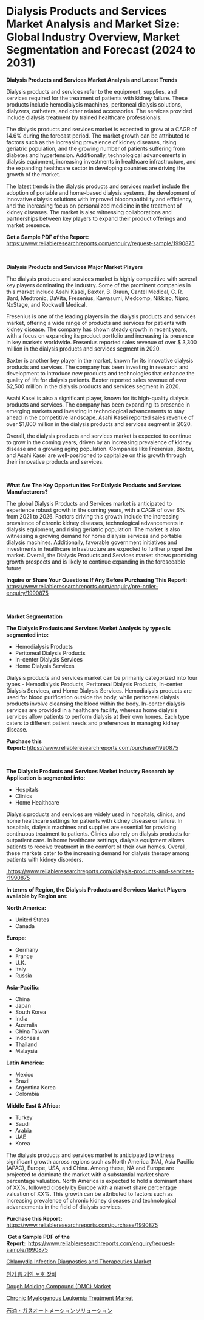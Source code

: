 <p><h1>Dialysis Products and Services Market Analysis and Market Size: Global Industry Overview, Market Segmentation and Forecast (2024 to 2031)</h1></p><p><strong>Dialysis Products and Services Market Analysis and Latest Trends</strong></p>
<p><p>Dialysis products and services refer to the equipment, supplies, and services required for the treatment of patients with kidney failure. These products include hemodialysis machines, peritoneal dialysis solutions, dialyzers, catheters, and other related accessories. The services provided include dialysis treatment by trained healthcare professionals.</p><p>The dialysis products and services market is expected to grow at a CAGR of 14.6% during the forecast period. The market growth can be attributed to factors such as the increasing prevalence of kidney diseases, rising geriatric population, and the growing number of patients suffering from diabetes and hypertension. Additionally, technological advancements in dialysis equipment, increasing investments in healthcare infrastructure, and the expanding healthcare sector in developing countries are driving the growth of the market.</p><p>The latest trends in the dialysis products and services market include the adoption of portable and home-based dialysis systems, the development of innovative dialysis solutions with improved biocompatibility and efficiency, and the increasing focus on personalized medicine in the treatment of kidney diseases. The market is also witnessing collaborations and partnerships between key players to expand their product offerings and market presence.</p></p>
<p><strong>Get a Sample PDF of the Report:&nbsp;</strong> <a href="https://www.reliableresearchreports.com/enquiry/request-sample/1990875">https://www.reliableresearchreports.com/enquiry/request-sample/1990875</a></p>
<p>&nbsp;</p>
<p><strong>Dialysis Products and Services Major Market Players</strong></p>
<p><p>The dialysis products and services market is highly competitive with several key players dominating the industry. Some of the prominent companies in this market include Asahi Kasei, Baxter, B. Braun, Cantel Medical, C. R. Bard, Medtronic, DaVita, Fresenius, Kawasumi, Medcomp, Nikkiso, Nipro, NxStage, and Rockwell Medical.</p><p>Fresenius is one of the leading players in the dialysis products and services market, offering a wide range of products and services for patients with kidney disease. The company has shown steady growth in recent years, with a focus on expanding its product portfolio and increasing its presence in key markets worldwide. Fresenius reported sales revenue of over $ 3,300 million in the dialysis products and services segment in 2020.</p><p>Baxter is another key player in the market, known for its innovative dialysis products and services. The company has been investing in research and development to introduce new products and technologies that enhance the quality of life for dialysis patients. Baxter reported sales revenue of over $2,500 million in the dialysis products and services segment in 2020.</p><p>Asahi Kasei is also a significant player, known for its high-quality dialysis products and services. The company has been expanding its presence in emerging markets and investing in technological advancements to stay ahead in the competitive landscape. Asahi Kasei reported sales revenue of over $1,800 million in the dialysis products and services segment in 2020.</p><p>Overall, the dialysis products and services market is expected to continue to grow in the coming years, driven by an increasing prevalence of kidney disease and a growing aging population. Companies like Fresenius, Baxter, and Asahi Kasei are well-positioned to capitalize on this growth through their innovative products and services.</p></p>
<p>&nbsp;</p>
<p><strong>What Are The Key Opportunities For Dialysis Products and Services Manufacturers?</strong></p>
<p><p>The global Dialysis Products and Services market is anticipated to experience robust growth in the coming years, with a CAGR of over 6% from 2021 to 2026. Factors driving this growth include the increasing prevalence of chronic kidney diseases, technological advancements in dialysis equipment, and rising geriatric population. The market is also witnessing a growing demand for home dialysis services and portable dialysis machines. Additionally, favorable government initiatives and investments in healthcare infrastructure are expected to further propel the market. Overall, the Dialysis Products and Services market shows promising growth prospects and is likely to continue expanding in the foreseeable future.</p></p>
<p><strong>Inquire or Share Your Questions If Any Before Purchasing This Report:</strong> <a href="https://www.reliableresearchreports.com/enquiry/pre-order-enquiry/1990875">https://www.reliableresearchreports.com/enquiry/pre-order-enquiry/1990875</a></p>
<p>&nbsp;</p>
<p><strong>Market Segmentation</strong></p>
<p><strong>The Dialysis Products and Services Market Analysis by types is segmented into:</strong></p>
<p><ul><li>Hemodialysis Products</li><li>Peritoneal Dialysis Products</li><li>In-center Dialysis Services</li><li>Home Dialysis Services</li></ul></p>
<p><p>Dialysis products and services market can be primarily categorized into four types - Hemodialysis Products, Peritoneal Dialysis Products, In-center Dialysis Services, and Home Dialysis Services. Hemodialysis products are used for blood purification outside the body, while peritoneal dialysis products involve cleansing the blood within the body. In-center dialysis services are provided in a healthcare facility, whereas home dialysis services allow patients to perform dialysis at their own homes. Each type caters to different patient needs and preferences in managing kidney disease.</p></p>
<p><strong>Purchase this Report:&nbsp;</strong><a href="https://www.reliableresearchreports.com/purchase/1990875">https://www.reliableresearchreports.com/purchase/1990875</a></p>
<p>&nbsp;</p>
<p><strong>The Dialysis Products and Services Market Industry Research by Application is segmented into:</strong></p>
<p><ul><li>Hospitals</li><li>Clinics</li><li>Home Healthcare</li></ul></p>
<p><p>Dialysis products and services are widely used in hospitals, clinics, and home healthcare settings for patients with kidney disease or failure. In hospitals, dialysis machines and supplies are essential for providing continuous treatment to patients. Clinics also rely on dialysis products for outpatient care. In home healthcare settings, dialysis equipment allows patients to receive treatment in the comfort of their own homes. Overall, these markets cater to the increasing demand for dialysis therapy among patients with kidney disorders.</p></p>
<p><a href="https://www.reliableresearchreports.com/dialysis-products-and-services-r1990875">&nbsp;https://www.reliableresearchreports.com/dialysis-products-and-services-r1990875</a></p>
<p><strong>In terms of Region, the Dialysis Products and Services Market Players available by Region are:</strong></p>
<p>
    <p> <strong> North America: </strong>
        <ul>
            <li>United States</li>
            <li>Canada</li>
        </ul>
        </p> 
    <p> <strong> Europe: </strong>
        <ul>
            <li>Germany</li>
            <li>France</li>
            <li>U.K.</li>
            <li>Italy</li>
            <li>Russia</li>
        </ul>
        </p> 
    <p> <strong> Asia-Pacific: </strong>
        <ul>
            <li>China</li>
            <li>Japan</li>
            <li>South Korea</li>
            <li>India</li>
            <li>Australia</li>
            <li>China Taiwan</li>
            <li>Indonesia</li>
            <li>Thailand</li>
            <li>Malaysia</li>
        </ul>
        </p> 
    <p> <strong> Latin America: </strong>
        <ul>
            <li>Mexico</li>
            <li>Brazil</li>
            <li>Argentina Korea</li>
            <li>Colombia</li>
        </ul>
        </p> 
    <p> <strong> Middle East & Africa: </strong>
        <ul>
            <li>Turkey</li>
            <li>Saudi</li>
            <li>Arabia</li>
            <li>UAE</li>
            <li>Korea</li>
        </ul>
    </p>
    </p>
<p><p>The dialysis products and services market is anticipated to witness significant growth across regions such as North America (NA), Asia Pacific (APAC), Europe, USA, and China. Among these, NA and Europe are projected to dominate the market with a substantial market share percentage valuation. North America is expected to hold a dominant share of XX%, followed closely by Europe with a market share percentage valuation of XX%. This growth can be attributed to factors such as increasing prevalence of chronic kidney diseases and technological advancements in the field of dialysis services.</p></p>
<p><strong>Purchase this Report: </strong><a href="https://www.reliableresearchreports.com/purchase/1990875">https://www.reliableresearchreports.com/purchase/1990875</a></p>
<p>&nbsp;<strong>Get a Sample PDF of the Report:&nbsp;&nbsp;</strong><a href="https://www.reliableresearchreports.com/enquiry/request-sample/1990875">https://www.reliableresearchreports.com/enquiry/request-sample/1990875</a></p>
<p><strong></strong></p>
<p><p><a href="https://github.com/jj19131/Market-Research-Report-List-2/blob/main/chlamydia-infection-diagnostics-and-therapeutics-market.md">Chlamydia Infection Diagnostics and Therapeutics Market</a></p><p><a href="https://github.com/WilburKihn5676/Market-Research-Report-List-1/blob/main/206250142427.md">전기 톱 개인 보호 장비</a></p><p><a href="https://issuu.com/reportprime-2/docs/dough-molding-compound-dmc-market-size-2030.pptx">Dough Molding Compound (DMC) Market</a></p><p><a href="https://github.com/jodemen/Market-Research-Report-List-2/blob/main/chronic-myelogenous-leukemia-treatment-market.md">Chronic Myelogenous Leukemia Treatment Market</a></p><p><a href="https://github.com/EthanMorar2011/Market-Research-Report-List-1/blob/main/755380646524.md">石油・ガスオートメーションソリューション</a></p></p>